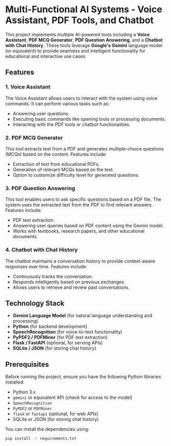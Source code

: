 # Multi-Functional AI Systems - Voice Assistant, PDF Tools, and Chatbot

This project implements multiple AI-powered tools including a **Voice Assistant**, **PDF MCQ Generator**, **PDF Question Answering**, and a **Chatbot with Chat History**. These tools leverage **Google's Gemini** language model (or equivalent) to provide seamless and intelligent functionality for educational and interactive use cases.

## Features

### 1. **Voice Assistant**
The Voice Assistant allows users to interact with the system using voice commands. It can perform various tasks such as:
- Answering user questions.
- Executing basic commands like opening tools or processing documents.
- Interacting with the PDF tools or chatbot functionalities.

### 2. **PDF MCQ Generator**
This tool extracts text from a PDF and generates multiple-choice questions (MCQs) based on the content. Features include:
- Extraction of text from educational PDFs.
- Generation of relevant MCQs based on the text.
- Option to customize difficulty level for generated questions.

### 3. **PDF Question Answering**
This tool enables users to ask specific questions based on a PDF file. The system uses the extracted text from the PDF to find relevant answers. Features include:
- PDF text extraction.
- Answering user queries based on PDF content using the Gemini model.
- Works with textbooks, research papers, and other educational documents.

### 4. **Chatbot with Chat History**
The chatbot maintains a conversation history to provide context-aware responses over time. Features include:
- Continuously tracks the conversation.
- Responds intelligently based on previous exchanges.
- Allows users to retrieve and review past conversations.

## Technology Stack

- **Gemini Language Model** (for natural language understanding and processing)
- **Python** (for backend development)
- **SpeechRecognition** (for voice-to-text functionality)
- **PyPDF2 / PDFMiner** (for PDF text extraction)
- **Flask / FastAPI** (optional, for serving APIs)
- **SQLite / JSON** (for storing chat history)

## Prerequisites

Before running the project, ensure you have the following Python libraries installed:

- Python 3.x
- `gemini` or equivalent API (check for access to the model)
- `SpeechRecognition`
- `PyPDF2` or `PDFMiner`
- `flask` or `fastapi` (optional, for web APIs)
- SQLite or JSON (for storing chat history)

You can install the dependencies using:

```bash
pip install -r requirements.txt

